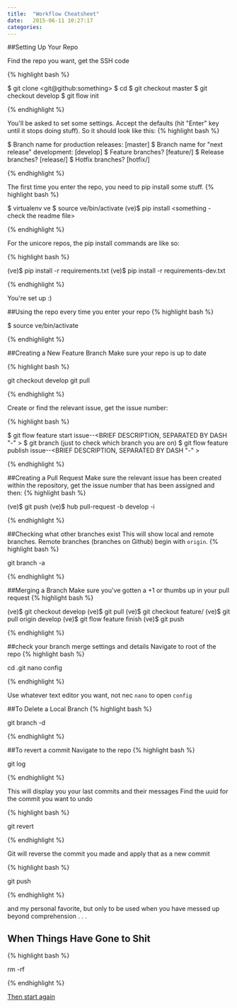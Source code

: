 ```yaml
---
title:  "Workflow Cheatsheet"
date:   2015-06-11 10:27:17
categories: 
---
```


##Setting Up Your Repo

Find the repo you want, get the SSH code

{% highlight bash %}

$ git clone <git@github:something>
$ cd <REPO>
$ git checkout master 
$ git checkout develop
$ git flow init

{% endhighlight %}

You'll be asked to set some settings. Accept the defaults (hit "Enter" key until it stops doing stuff). So it should look like this:
{% highlight bash %}

$ Branch name for production releases: [master]
$ Branch name for "next release" development: [develop]
$ Feature branches? [feature/] 
$ Release branches? [release/] 
$ Hotfix branches? [hotfix/]

{% endhighlight %}

The first time you enter the repo, you need to pip install some stuff.
{% highlight bash %}

$ virtualenv ve
$ source ve/bin/activate
(ve)$ pip install <something - check the readme file>

{% endhighlight %}

For the unicore repos, the pip install commands are like so:

{% highlight bash %}

(ve)$ pip install -r requirements.txt
(ve)$ pip install -r requirements-dev.txt

{% endhighlight %}

You're set up :)

##Using the repo
every time you enter your repo
{% highlight bash %}

$ source ve/bin/activate

{% endhighlight %}

##Creating a New Feature Branch
Make sure your repo is up to date

{% highlight bash %}

git checkout develop
git pull

{% endhighlight %}

Create or find the relevant issue, get the issue number:

{% highlight bash %}

$ git flow feature start issue-<ISSUE NUMBER>-<BRIEF DESCRIPTION, SEPARATED BY DASH "-" >
$ git branch (just to check which branch you are on)
$ git flow feature publish issue-<ISSUE NUMBER>-<BRIEF DESCRIPTION, SEPARATED BY DASH "-" >

{% endhighlight %}

##Creating a Pull Request
Make sure the relevant issue has been created within the repository, get the issue number that has been assigned and then:
{% highlight bash %}

(ve)$ git push
(ve)$ hub pull-request -b develop -i <ISSUE NUMBER>

{% endhighlight %}

##Checking what other branches exist
This will show local and remote branches. Remote branches (branches on Github) begin with `origin`.
{% highlight bash %}

git branch -a

{% endhighlight %}

##Merging a Branch
Make sure you've gotten a +1 or thumbs up in your pull request
{% highlight bash %}

(ve)$ git checkout develop
(ve)$ git pull
(ve)$ git checkout feature/<BRANCH NAME>
(ve)$ git pull origin develop
(ve)$ git flow feature finish <BRANCH NAME>
(ve)$ git push

{% endhighlight %}

##check your branch merge settings and details
Navigate to root of the repo
{% highlight bash %}

cd .git
nano config

{% endhighlight %}

Use whatever text editor you want, not nec `nano` to open `config`

##To Delete a Local Branch
{% highlight bash %}

git branch -d <LOCAL BRANCH NAME>

{% endhighlight %}


##To revert a commit
Navigate to the repo
{% highlight bash %}

git log

{% endhighlight %}

This will display you your last commits and their messages
Find the uuid for the commit you want to undo

{% highlight bash %}

git revert <UUID>

{% endhighlight %}

Git will reverse the commit you made and apply that as a new commit

{% highlight bash %}

git push

{% endhighlight %}

and my personal favorite, but only to be used when you have messed up beyond comprehension . . .

## When Things Have Gone to Shit

{% highlight bash %}

rm -rf <REPO NAME>

{% endhighlight %}

[Then start again](http://nathanbegbie.github.io/wow/2015/06/11/workflow-cheatsheet.html#setting-up-your-repo)